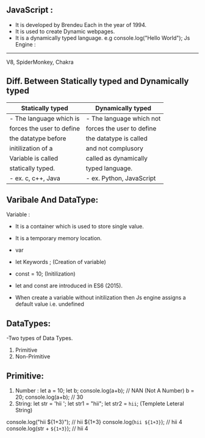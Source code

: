 JavaScript :
--------------
- It is developed by Brendeu Each in the year of 1994.
- It is used to create Dynamic webpages.
- It is a dynamically typed language.
  e.g
  console.log("Hello World");
Js Engine :
----------
V8, SpiderMonkey, Chakra

Diff. Between Statically typed and Dynamically typed
-----------------------------------------------------

Statically typed         |        Dynamically typed
-------------------------|--------------------------
- The language which is  |- The language which not
forces the user to define|forces the user to define
the datatype before      |the datatype is called
initilization of a       |and not complusory
Variable is called       |called as dynamically
statically typed.        | typed language.
- ex. c, c++, Java       |- ex. Python, JavaScript
Varibale And DataType:
----------------------
Variable : 
- It is a container which is used to store single value.
- It is a temporary memory location.
- var
- let       Keywords <VariableName> ; (Creation of variable)
- const     <variableName> = 10;  (Initilization)

- let and const are introduced in ES6 (2015).

- When create a variable without initilization then Js engine assigns a default value i.e. undefined

DataTypes:
-----------
-Two types of Data Types.
1. Primitive
2. Non-Primitive
   
Primitive:
----------
1. Number :
   let a = 10;
   let b;
   console.log(a+b);  // NAN (Not A Number)
   b = 20;
   console.log(a+b);  // 30
2. String:
  let str = 'hii ';
  let str1 = "hii";
  let str2 = `hii`; (Templete Leteral String)

 console.log("hii ${1+3}"); // hii ${1+3}
 console.log(`hii ${1+3}`); // hii 4
 console.log(str + `${1+3}`); // hii 4
   
